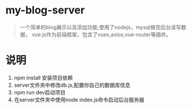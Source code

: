 ﻿# my-blog-server

> 一个简单的blog展示以及添加功能,使用了nodejs，mysql做完后台读写数据， vue.js作为前端框架，包含了vuex,axios,vue-router等插件。


# 说明
<ol>
<li>npm install 安装项目依赖
</li>
<li>server文件夹中修改db.js,配置你自己的数据库信息</li>
<li>npm run dev启动项目</li>
<li>在server文件夹中使用node index.js命令启动后台服务器</li>
</ol>
